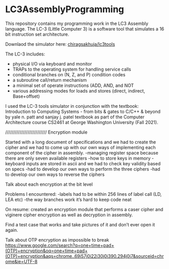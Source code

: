 # LC3AssemblyProgramming
This repository contains my programming work in the LC3 Assembly language. The LC-3 (Little Computer 3) is a software tool that simulates a 16 bit instruction set architecture. 

Downlaod the simulator here: [chiragsakhuja/lc3tools](https://github.com/chiragsakhuja/lc3tools)


The LC-3 includes: 
* physical I/O via keyboard and monitor
* TRAPs to the operating system for handling service calls
* conditional branches on (N, Z, and P) condition codes
* a subroutine call/return mechanism
* a minimal set of operate instructions (ADD, AND, and NOT
* various addressing modes for loads and stores (direct, indirect, Base+offset)

I used the LC-3 tools simulator in conjunction with the textbook: Introduction to Computing Systems - from bits & gates to C/C++ & beyond by yale n. patt and sanjay j. patel textbook as part of the Computer Architecture course CS2461 at George Washington University (Fall 2021).

 

//////////////////////////
Encryption module

Started with a long document of specifications and we had to create the cipher and we had to come up with our own ways of implementing each component of the cipher in assembly. 
-managing register space because there are only seven available registers
-how to store keys in memory 
-keyboard inputs are stored in ascii and we had to check key validity based on specs
-had to develop our own ways to perform the three ciphers 
-had to develop our own ways to reverse the ciphers 

Talk about each encryption at the bit level

Problems I encountered:
-labels had to be within 256 lines of label call (LD, LEA etc)
-the way branches work it’s hard to keep code neat 

On resume: created an encryption module that performs a caser cipher and viginere cipher encryption as well as decryption in assembly. 

Find a test case that works and take pictures of it and don’t ever open it again. 

Talk about OTP encryption as impossible to break
https://www.google.com/search?q=one+time+pad+(OTP)+encryption&oq=one+time+pad+(OTP)+encryption&aqs=chrome..69i57j0i22i30j0i390.294j0j7&sourceid=chrome&ie=UTF-8

